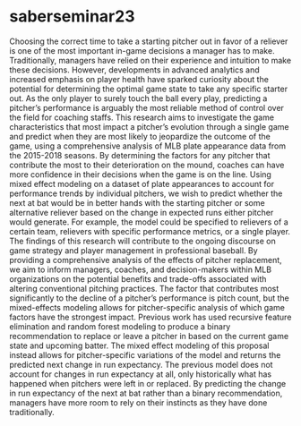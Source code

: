 # saberseminar23
Choosing the correct time to take a starting pitcher out in favor of a reliever is one of the most important in-game decisions a manager has to make. Traditionally, managers have relied on their experience and intuition to make these decisions. However, developments in advanced analytics and increased emphasis on player health have sparked curiosity about the potential for determining the optimal game state to take any specific starter out. As the only player to surely touch the ball every play, predicting a pitcher’s performance is arguably the most reliable method of control over the field for coaching staffs. This research aims to investigate the game characteristics that most impact a pitcher’s evolution through a single game and predict when they are most likely to jeopardize the outcome of the game, using a comprehensive analysis of MLB plate appearance data from the 2015-2018 seasons. By determining the factors for any pitcher that contribute the most to their deterioration on the mound, coaches can have more confidence in their decisions when the game is on the line.
Using mixed effect modeling on a dataset of plate appearances to account for performance trends by individual pitchers, we wish to predict whether the next at bat would be in better hands with the starting pitcher or some alternative reliever based on the change in expected runs either pitcher would generate. For example, the model could be specified to relievers of a certain team, relievers with specific performance metrics, or a single player. The findings of this research will contribute to the ongoing discourse on game strategy and player management in professional baseball. By providing a comprehensive analysis of the effects of pitcher replacement, we aim to inform managers, coaches, and decision-makers within MLB organizations on the potential benefits and trade-offs associated with altering conventional pitching practices. The factor that contributes most significantly to the decline of a pitcher’s performance is pitch count, but the mixed-effects modeling allows for pitcher-specific analysis of which game factors have the strongest impact.
Previous work has used recursive feature elimination and random forest modeling to produce a binary recommendation to replace or leave a pitcher in based on the current game state and upcoming batter. The mixed effect modeling of this proposal instead allows for pitcher-specific variations of the model and returns the predicted next change in run expectancy. The previous model does not account for changes in run expectancy at all, only historically what has happened when pitchers were left in or replaced. By predicting the change in run expectancy of the next at bat rather than a binary recommendation, managers have more room to rely on their instincts as they have done traditionally.
